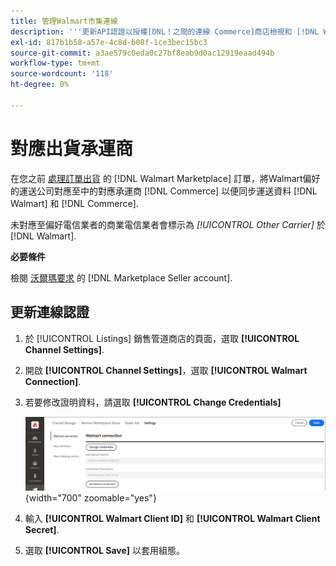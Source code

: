 ```yaml
---
title: 管理Walmart市集連線
description: '''更新API認證以授權[DNL！之間的連線 Commerce]商店檢視和 [!DNL Walmart Marketplace]. The connection is required to connect [!DNL Commerce] 產品清單，並同步化存貨、價格、訂單和出貨資料，介於 [!DNL Commerce] 還有沃爾瑪。'
exl-id: 817b1b58-a57e-4c8d-b08f-1ce3bec15bc3
source-git-commit: a3ae579c0eda0c27bf8eab9d0ac12919eaad494b
workflow-type: tm+mt
source-wordcount: '118'
ht-degree: 0%

---
```


# 對應出貨承運商

在您之前 [處理訂單出貨](process-orders.md#ship-an-order) 的 [!DNL Walmart Marketplace] 訂單，將Walmart偏好的運送公司對應至中的對應承運商 [!DNL Commerce] 以便同步運送資料 [!DNL Walmart] 和 [!DNL Commerce].

未對應至偏好電信業者的商業電信業者會標示為 *[!UICONTROL Other Carrier]* 於 [!DNL Walmart].

**必要條件**

檢閱 [沃爾瑪要求](walmart-requirements.md) 的 [!DNL Marketplace Seller account].

## 更新連線認證

1. 於 [!UICONTROL Listings] 銷售管道商店的頁面，選取 **[!UICONTROL Channel Settings]**.

1. 開啟 **[!UICONTROL Channel Settings]**，選取 **[!UICONTROL Walmart Connection]**.

1. 若要修改證明資料，請選取 **[!UICONTROL Change Credentials]**

   ![更新Walmart API認證以授權連線](assets/update-connection-credentials.png){width="700" zoomable="yes"}

1. 輸入 **[!UICONTROL Walmart Client ID]** 和 **[!UICONTROL Walmart Client Secret]**.

1. 選取 **[!UICONTROL Save]** 以套用組態。
